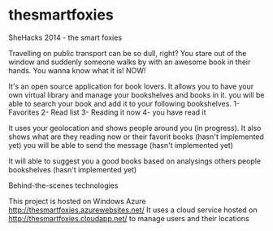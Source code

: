 thesmartfoxies
==============

SheHacks 2014 - the smart foxies



Travelling on public transport can be so dull, right?
You stare out of the window and suddenly someone walks by with an awesome book in their hands.
You wanna know what it is! NOW!


It's an open source application for book lovers.
It allows you to have your own virtual library and manage your bookshelves and books in it.
you will be able to search your book and add it to your following bookshelves.
1- Favorites
2- Read list
3- Reading it now 
4- you have read it


It uses your geolocation and shows people around you (in progress).
It also shows what are they reading now or their favorit books (hasn't implemented yet)
you will be able to send the message (hasn't implemented yet)


It will able to suggest you a good books based on analysings others people bookshelves (hasn't implemented yet)

Behind-the-scenes technologies

This project is hosted on Windows Azure http://thesmartfoxies.azurewebsites.net/
It uses a cloud service hosted on http://thesmartfoxies.cloudapp.net/ to manage users and their locations




